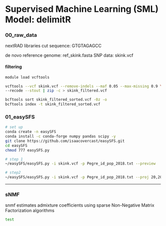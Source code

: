 # Supervised Machine Learning (SML) Model: delimitR

### 00_raw_data
nextRAD libraries 
cut sequence: GTGTAGAGCC

de novo reference genome: ref_skink.fasta
SNP data: skink.vcf

#### filtering
```sh
module load vcftools

vcftools --vcf skink.vcf --remove-indels --maf 0.05 --max-missing 0.9 \
--recode --stout | zip -c > skink_filtered.vcf
```

```sh
bcftools sort skink_filtered_sorted.vcf -0z -o
bcftools index -t skink_filtered_sorted.vcf 
```

### 01_easySFS

```sh
# set up
conda create -n easySFS
conda install -c conda-forge numpy pandas scipy -y
git clone https://github.com/isaacovercast/easySFS.git
cd easySFS
chmod 777 easySFS.py

# step 1
~/easySFS/easySFS.py -i skink.vcf -p Pegre_id_pop_2018.txt --preview

# step2
~/easySFS/easySFS.py -i skink.vcf -p Pegre_id_pop_2018.txt --proj 20,20
```

---
### sNMF
snmf estimates admixture coefficients using sparse Non-Negative Matrix Factorization algorithms
```sh
test
```

